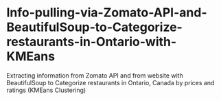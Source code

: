 # Info-pulling-via-Zomato-API-and-BeautifulSoup-to-Categorize-restaurants-in-Ontario-with-KMEans
Extracting information from Zomato API and from website with BeautifulSoup to Categorize restaurants in Ontario, Canada by prices and ratings (KMEans Clustering)
